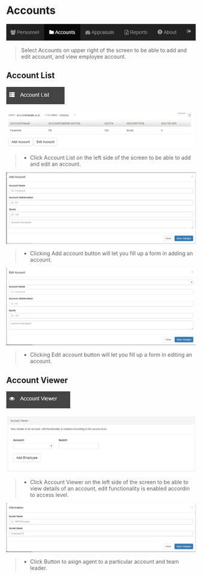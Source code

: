 # Accounts
![Image](img/accounts1.jpg "Title")
>
>Select Accounts on upper right of the screen to be able to add and edit account, and view employee account.
>
## Account List
![Image](img/accounts2.jpg "Title")
>
![Image](img/accounts3.jpg "Title")
>
> + Click Account List on the left side of the screen to be able to add and edit an account.
>
![Image](img/accounts4.jpg "Title")
> 
> + Clicking Add account button will let you fill up a form in adding an account.
>
![Image](img/accounts5.jpg "Title")
> 
> + Clicking Edit account button will let you fill up a form in editing an account.
>
>
## Account Viewer
![Image](img/accounts6.jpg "Title")
>
![Image](img/accounts7.jpg "Title")
>
> + Click Account Viewer on the left side of the screen to be able to view details of an account, edit functionality is enabled accordin to access level.
>
![Image](img/accounts8.jpg "Title")
>
> + Click Button to asign agent to a particular account and team leader.